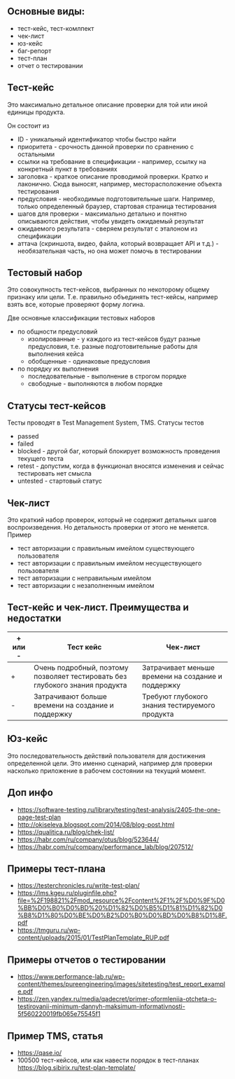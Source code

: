 ## Основные виды:
- тест-кейс, тест-комлпект
- чек-лист
- юз-кейс
- баг-репорт
- тест-план
- отчет о тестировании

## Тест-кейс
Это максимально детальное описание проверки для той или иной единицы продукта.

Он состоит из
- ID - уникальный идентификатор чтобы быстро найти
- приоритета - срочность данной проверки по сравнению с остальными
- ссылки на требование в спецификации - например, ссылку на конкретный пункт в требованиях
- заголовка - краткое описание проводимой проверки. Кратко и лаконично. Сюда выносят, например, месторасположение объекта тестирования
- предусловия - необходимые подготовительные шаги. Например, только определенный браузер, стартовая страница тестирования
- шагов для проверки - максимально детально и понятно описываются действия, чтобы увидеть ожидаемый результат
- ожидаемого результата - сверяем результат с эталоном из спецификации
- аттача (скриншота, видео, файла, который возвращает API и т.д.) - необязательная часть, но она может помочь в тестировании

## Тестовый набор
Это совокупность тест-кейсов, выбранных по некоторому общему признаку или цели. Т.е. правильно объединять тест-кейсы, например взять все, которые проверяют форму логина.

Две основные классификации тестовых наборов
- по общности предусловий
  - изолированные - у каждого из тест-кейсов будут разные предусловия, т.е. разные подготовительные работы для выполнения кейса
  - обобщенные - одинаковые предусловия
- по порядку их выполнения
  - последовательные - выполнение в строгом порядке
  - свободные - выполняются в любом порядке
 
## Статусы тест-кейсов
Тесты проводят в Test Management System, TMS. Статусы тестов
- passed
- failed
- blocked - другой баг, который блокирует возможность проведения текущего теста
- retest - допустим, когда в функционал вносятся изменения и сейчас тестировать нет смысла
- untested - стартовый статус

## Чек-лист
Это краткий набор проверок, который не содержит детальных шагов воспроизведения. Но детальность проверки от этого не меняется. Пример
- тест авторизации с правильным имейлом существующего пользователя
- тест авторизации с правильным имейлом несуществующего пользователя
- тест авторизации с неправильным имейлом
- тест авторизации с незаполненным имейлом

## Тест-кейс и чек-лист. Преимущества и недостатки
| + или - | Тест кейс | Чек-лист |
| --- | --- | --- |
| + | Очень подробный, поэтому позволяет тестировать без глубокого знания продукта | Затрачивает меньше времени на создание и поддержку |
| - | Затрачивают больше времени на создание и поддержку | Требуют глубокого знания тестируемого продукта |

## Юз-кейс
Это последовательность действий пользователя для достижения определенной цели. Это именно сценарий, например для проверки насколько приложение в рабочем состоянии на текущий момент.

## Доп инфо
- https://software-testing.ru/library/testing/test-analysis/2405-the-one-page-test-plan
- http://okiseleva.blogspot.com/2014/08/blog-post.html
- https://qualitica.ru/blog/chek-list/
- https://habr.com/ru/company/otus/blog/523644/
- https://habr.com/ru/company/performance_lab/blog/207512/

## Примеры тест-плана
- https://testerchronicles.ru/write-test-plan/
- https://lms.kgeu.ru/pluginfile.php?file=%2F198821%2Fmod_resource%2Fcontent%2F1%2F%D0%9F%D0%BB%D0%B0%D0%BD%20%D1%82%D0%B5%D1%81%D1%82%D0%B8%D1%80%D0%BE%D0%B2%D0%B0%D0%BD%D0%B8%D1%8F.pdf
- https://tmguru.ru/wp-content/uploads/2015/01/TestPlanTemplate_RUP.pdf

## Примеры отчетов о тестировании
- https://www.performance-lab.ru/wp-content/themes/pureengineering/images/sitetesting/test_report_example.pdf
- https://zen.yandex.ru/media/qadecret/primer-oformleniia-otcheta-o-testirovanii-minimum-dannyh-maksimum-informativnosti-5f560220019fb065e75545f1

## Пример TMS, статья
- https://qase.io/
- 100500 тест-кейсов, или как навести порядок в тест-планах https://blog.sibirix.ru/test-plan-template/ 
